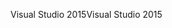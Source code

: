 <span data-ttu-id="99cb4-101">Visual Studio 2015</span><span class="sxs-lookup"><span data-stu-id="99cb4-101">Visual Studio 2015</span></span>